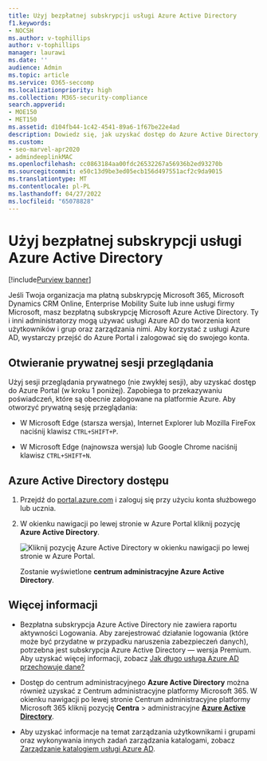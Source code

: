 ```yaml
---
title: Użyj bezpłatnej subskrypcji usługi Azure Active Directory
f1.keywords:
- NOCSH
ms.author: v-tophillips
author: v-tophillips
manager: laurawi
ms.date: ''
audience: Admin
ms.topic: article
ms.service: O365-seccomp
ms.localizationpriority: high
ms.collection: M365-security-compliance
search.appverid:
- MOE150
- MET150
ms.assetid: d104fb44-1c42-4541-89a6-1f67be22e4ad
description: Dowiedz się, jak uzyskać dostęp do Azure Active Directory, który jest uwzględniony w płatnej subskrypcji organizacji.
ms.custom:
- seo-marvel-apr2020
- admindeeplinkMAC
ms.openlocfilehash: cc0863184aa00fdc26532267a56936b2ed93270b
ms.sourcegitcommit: e50c13d9be3ed05ecb156d497551acf2c9da9015
ms.translationtype: MT
ms.contentlocale: pl-PL
ms.lasthandoff: 04/27/2022
ms.locfileid: "65078828"
---
```

# <a name="use-your-free-azure-active-directory-subscription"></a>Użyj bezpłatnej subskrypcji usługi Azure Active Directory

[!include[Purview banner](../includes/purview-rebrand-banner.md)]

Jeśli Twoja organizacja ma płatną subskrypcję Microsoft 365, Microsoft Dynamics CRM Online, Enterprise Mobility Suite lub inne usługi firmy Microsoft, masz bezpłatną subskrypcję Microsoft Azure Active Directory. Ty i inni administratorzy mogą używać usługi Azure AD do tworzenia kont użytkowników i grup oraz zarządzania nimi. Aby korzystać z usługi Azure AD, wystarczy przejść do Azure Portal i zalogować się do swojego konta.

## <a name="open-a-private-browsing-session"></a>Otwieranie prywatnej sesji przeglądania

Użyj sesji przeglądania prywatnego (nie zwykłej sesji), aby uzyskać dostęp do Azure Portal (w kroku 1 poniżej). Zapobiega to przekazywaniu poświadczeń, które są obecnie zalogowane na platformie Azure. Aby otworzyć prywatną sesję przeglądania:

- W Microsoft Edge (starsza wersja), Internet Explorer lub Mozilla FireFox naciśnij klawisz `CTRL+SHIFT+P`.

- W Microsoft Edge (najnowsza wersja) lub Google Chrome naciśnij klawisz `CTRL+SHIFT+N`.

## <a name="access-azure-active-directory"></a>Azure Active Directory dostępu

1. Przejdź do [portal.azure.com](https://portal.azure.com) i zaloguj się przy użyciu konta służbowego lub ucznia.

2. W okienku nawigacji po lewej stronie w Azure Portal kliknij pozycję **Azure Active Directory**.

    ![Kliknij pozycję Azure Active Directory w okienku nawigacji po lewej stronie w Azure Portal.](../media/97d2d72f-ac20-46ab-898c-851f6009b453.png)

    Zostanie wyświetlone **centrum administracyjne Azure Active Directory**.

## <a name="more-information"></a>Więcej informacji

- Bezpłatna subskrypcja Azure Active Directory nie zawiera raportu aktywności Logowania. Aby zarejestrować działanie logowania (które może być przydatne w przypadku naruszenia zabezpieczeń danych), potrzebna jest subskrypcja Azure Active Directory — wersja Premium. Aby uzyskać więcej informacji, zobacz [Jak długo usługa Azure AD przechowuje dane?](/azure/active-directory/reports-monitoring/reference-reports-data-retention#how-long-does-azure-ad-store-the-data)

- Dostęp do centrum administracyjnego **Azure Active Directory** można również uzyskać z Centrum administracyjne platformy Microsoft 365. W okienku nawigacji po lewej stronie Centrum administracyjne platformy Microsoft 365 kliknij pozycję **Centra** \> administracyjne [**Azure Active Directory**](https://go.microsoft.com/fwlink/p/?linkid=2067268).

- Aby uzyskać informacje na temat zarządzania użytkownikami i grupami oraz wykonywania innych zadań zarządzania katalogami, zobacz [Zarządzanie katalogiem usługi Azure AD](/azure/active-directory/active-directory-administer).